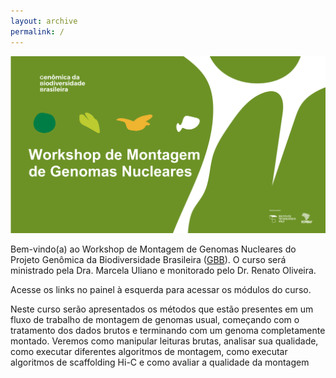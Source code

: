 ```yaml
---
layout: archive
permalink: /
---
```


![](/images/other/banner_curso.png)

Bem-vindo(a) ao Workshop de Montagem de Genomas Nucleares do Projeto Genômica da Biodiversidade Brasileira ([GBB](https://www.itv.org/projeto-genomica-da-biodiversidade-brasileira/)).
O curso será ministrado pela Dra. Marcela Uliano e monitorado pelo Dr. Renato Oliveira.

Acesse os links no painel à esquerda para acessar os módulos do curso.

Neste curso serão apresentados os métodos que estão presentes em um fluxo de trabalho de montagem de genomas usual, começando com o tratamento dos dados brutos e terminando com um genoma completamente montado. Veremos como manipular leituras brutas, analisar sua qualidade, como executar diferentes algoritmos de montagem, como executar algoritmos de scaffolding Hi-C e como avaliar a qualidade da montagem
